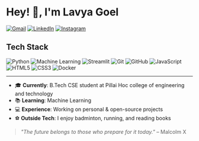 # Hey! 👋, I'm Lavya Goel
[![Gmail](https://img.shields.io/badge/Gmail-D14836?style=for-the-badge&logo=gmail&logoColor=white)](mailto:lavayagoel2006@gmail.com) [![LinkedIn](https://img.shields.io/badge/LinkedIn-blue?style=for-the-badge&logo=linkedin&logoColor=white)](https://www.linkedin.com/in/lavya-goel-173a26295/) [![Instagram](https://img.shields.io/badge/Instagram-E4405F?style=for-the-badge&logo=instagram&logoColor=white)](https://www.instagram.com/lavya.goel/)

## Tech Stack
![Python](https://img.shields.io/badge/Python-3776AB?style=for-the-badge&logo=python&logoColor=white) ![Machine Learning](https://img.shields.io/badge/Machine%20Learning-FF6F00?style=for-the-badge&logo=tensorflow&logoColor=white) ![Streamlit](https://img.shields.io/badge/Streamlit-FF4B4B?style=for-the-badge&logo=streamlit&logoColor=white) ![Git](https://img.shields.io/badge/Git-F05032?style=for-the-badge&logo=git&logoColor=white) ![GitHub](https://img.shields.io/badge/GitHub-181717?style=for-the-badge&logo=github&logoColor=white) ![JavaScript](https://img.shields.io/badge/JavaScript-F7DF1E?style=for-the-badge&logo=javascript&logoColor=black) ![HTML5](https://img.shields.io/badge/HTML5-E34F26?style=for-the-badge&logo=html5&logoColor=white) ![CSS3](https://img.shields.io/badge/CSS3-1572B6?style=for-the-badge&logo=css3&logoColor=white) ![Docker](https://img.shields.io/badge/Docker-2496ED?style=for-the-badge&logo=docker&logoColor=white)

---
- 🎓 **Currently**: B.Tech CSE student at Pillai Hoc college of engineering and technology
- 📚 **Learning**: Machine Learning 
- 💻 **Experience**: Working on personal & open-source projects
- ⚽ **Outside Tech**: I enjoy badminton, running, and reading books

> *"The future belongs to those who prepare for it today."* – Malcolm X
